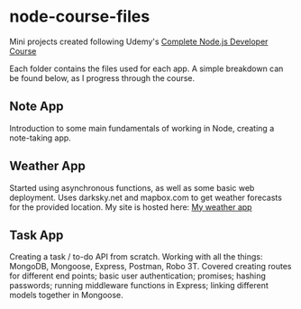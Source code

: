 # node-course-files
Mini projects created following Udemy's [Complete Node.js Developer Course](https://www.udemy.com/the-complete-nodejs-developer-course-2/learn/v4/content)

Each folder contains the files used for each app. A simple breakdown can be found below, as I progress through the course.

## Note App
Introduction to some main fundamentals of working in Node, creating a note-taking app.

## Weather App
Started using asynchronous functions, as well as some basic web deployment. Uses darksky.net and mapbox.com to get weather forecasts for the provided location. My site is hosted here: [My weather app](https://katt-weather-app.herokuapp.com/)

## Task App
Creating a task / to-do API from scratch. Working with all the things: MongoDB, Mongoose, Express, Postman, Robo 3T. Covered creating routes for different end points; basic user authentication; promises; hashing passwords; running middleware functions in Express; linking different models together in Mongoose. 
